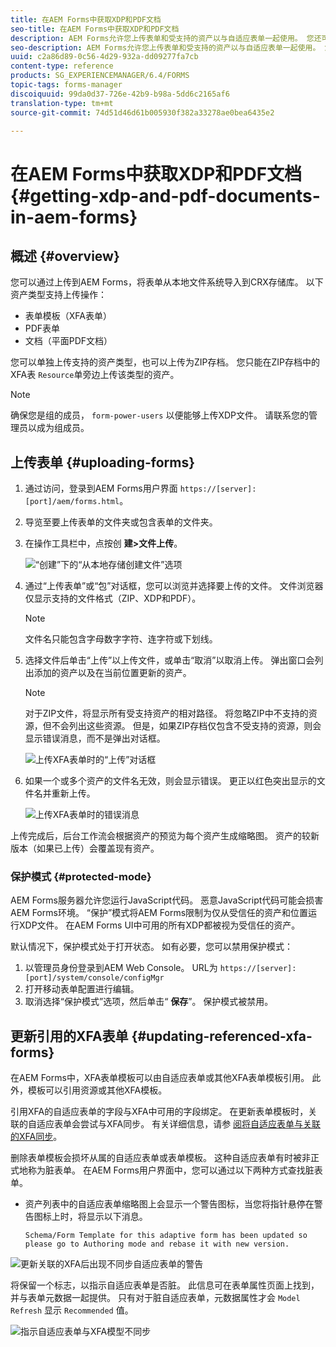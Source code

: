 ```yaml
---
title: 在AEM Forms中获取XDP和PDF文档
seo-title: 在AEM Forms中获取XDP和PDF文档
description: AEM Forms允许您上传表单和受支持的资产以与自适应表单一起使用。 您还可以批量上传表单和相关资源作为ZIP。
seo-description: AEM Forms允许您上传表单和受支持的资产以与自适应表单一起使用。 您还可以批量上传表单和相关资源作为ZIP。
uuid: c2a86d89-0c56-4d29-932a-dd09277fa7cb
content-type: reference
products: SG_EXPERIENCEMANAGER/6.4/FORMS
topic-tags: forms-manager
discoiquuid: 99da0d37-726e-42b9-b98a-5dd6c2165af6
translation-type: tm+mt
source-git-commit: 74d51d46d61b005930f382a33278ae0bea6435e2

---
```



# 在AEM Forms中获取XDP和PDF文档 {#getting-xdp-and-pdf-documents-in-aem-forms}

## 概述 {#overview}

您可以通过上传到AEM Forms，将表单从本地文件系统导入到CRX存储库。 以下资产类型支持上传操作：

* 表单模板（XFA表单）
* PDF表单
* 文档（平面PDF文档）

您可以单独上传支持的资产类型，也可以上传为ZIP存档。 您只能在ZIP存档中的XFA表 `Resource`单旁边上传该类型的资产。

>[!NOTE]
>
>确保您是组的成员， `form-power-users` 以便能够上传XDP文件。 请联系您的管理员以成为组成员。

## 上传表单 {#uploading-forms}

1. 通过访问，登录到AEM Forms用户界面 `https://[server]:[port]/aem/forms.html`。
1. 导览至要上传表单的文件夹或包含表单的文件夹。
1. 在操作工具栏中，点按创 **建>文件上传**。

   ![“创建”下的“从本地存储创建文件”选项](assets/step.png)

1. 通过“上传表单”或“包”对话框，您可以浏览并选择要上传的文件。 文件浏览器仅显示支持的文件格式（ZIP、XDP和PDF）。

   >[!NOTE]
   >
   >文件名只能包含字母数字字符、连字符或下划线。

1. 选择文件后单击“上传”以上传文件，或单击“取消”以取消上传。 弹出窗口会列出添加的资产以及在当前位置更新的资产。

   >[!NOTE]
   >
   >对于ZIP文件，将显示所有受支持资产的相对路径。 将忽略ZIP中不支持的资源，但不会列出这些资源。 但是，如果ZIP存档仅包含不受支持的资源，则会显示错误消息，而不是弹出对话框。

   ![上传XFA表单时的“上传”对话框](assets/upload-scr.png)

1. 如果一个或多个资产的文件名无效，则会显示错误。 更正以红色突出显示的文件名并重新上传。

   ![上传XFA表单时的错误消息](assets/upload-scr-err.png)

上传完成后，后台工作流会根据资产的预览为每个资产生成缩略图。 资产的较新版本（如果已上传）会覆盖现有资产。

### 保护模式 {#protected-mode}

AEM Forms服务器允许您运行JavaScript代码。 恶意JavaScript代码可能会损害AEM Forms环境。 “保护”模式将AEM Forms限制为仅从受信任的资产和位置运行XDP文件。 在AEM Forms UI中可用的所有XDP都被视为受信任的资产。

默认情况下，保护模式处于打开状态。 如有必要，您可以禁用保护模式：

1. 以管理员身份登录到AEM Web Console。 URL为 `https://[server]:[port]/system/console/configMgr`
1. 打开移动表单配置进行编辑。
1. 取消选择“保护模式”选项，然后单击“ **保存**”。 保护模式被禁用。

## 更新引用的XFA表单 {#updating-referenced-xfa-forms}

在AEM Forms中，XFA表单模板可以由自适应表单或其他XFA表单模板引用。 此外，模板可以引用资源或其他XFA模板。

引用XFA的自适应表单的字段与XFA中可用的字段绑定。 在更新表单模板时，关联的自适应表单会尝试与XFA同步。 有关详细信息，请参 [阅将自适应表单与关联的XFA同步](/help/forms/using/synchronizing-adaptive-forms-xfa.md)。

删除表单模板会损坏从属的自适应表单或表单模板。 这种自适应表单有时被非正式地称为脏表单。 在AEM Forms用户界面中，您可以通过以下两种方式查找脏表单。

* 资产列表中的自适应表单缩略图上会显示一个警告图标，当您将指针悬停在警告图标上时，将显示以下消息。

   `Schema/Form Template for this adaptive form has been updated so please go to Authoring mode and rebase it with new version.`

![更新关联的XFA后出现不同步自适应表单的警告](assets/dirtyaf.png)

将保留一个标志，以指示自适应表单是否脏。 此信息可在表单属性页面上找到，并与表单元数据一起提供。 只有对于脏自适应表单，元数据属性才会 `Model Refresh` 显示 `Recommended` 值。

![指示自适应表单与XFA模型不同步](assets/model-refresh.png)

